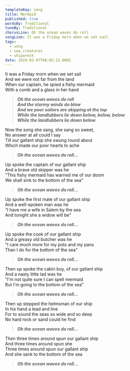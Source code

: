 ```yaml
---
templateKey: song
title: Mermaid
published: true
wordsBy: Traditional
tuneBy: Traditional
chorusLine: Oh the ocean waves do roll
songLine: It was a Friday morn when we set sail
tags:
  - song
  - sea_creatures
  - shipwreck
date: 2019-03-07T08:05:12.000Z
---
```

It was a Friday morn when we set sail\
And we were not far from the land\
When our captain, he spied a fishy mermaid\
With a comb and a glass in her hand

> ***Oh the ocean waves do roll\
And the stormy winds do blow\
And we poor sailors are skipping at the top\
While the landlubbers lie down below, below, below\
While the landlubbers lie down below***

Now the song she sang, she sang so sweet,\
No answer at all could I say\
Till our gallant ship she swung round about\
Which made our poor hearts to ache

> ***Oh the ocean waves do roll...***

Up spoke the captain of our gallant ship\
And a brave old skipper was he\
"This fishy mermaid has warned me of our doom\
We shall sink to the bottom of the sea"

> ***Oh the ocean waves do roll...***

Up spoke the first mate of our gallant ship\
And a well-spoken man was he\
"I have me a wife in Salem by the sea\
And tonight she a widow will be"

> ***Oh the ocean waves do roll...***

Up spoke the cook of our gallant ship\
And a greasy old butcher was he\
"I care much more for my pots and my pans\
Than I do for the bottom of the sea"

> ***Oh the ocean waves do roll...***

Then up spoke the cabin boy, of our gallant ship\
And a nasty little lad was he\
"I'm not quite sure I can spell mermaid\
But I'm going to the bottom of the sea"

> ***Oh the ocean waves do roll...***

Then up stepped the helmsman of our ship\
In his hand a lead and line\
For to sound the seas so wide and so deep\
No hard rock or sand could he find

> ***Oh the ocean waves do roll...***

Then three times around spun our gallant ship\
And three times around spun she\
Three times around spun our gallant ship\
And she sank to the bottom of the sea

> ***Oh the ocean waves do roll...***
